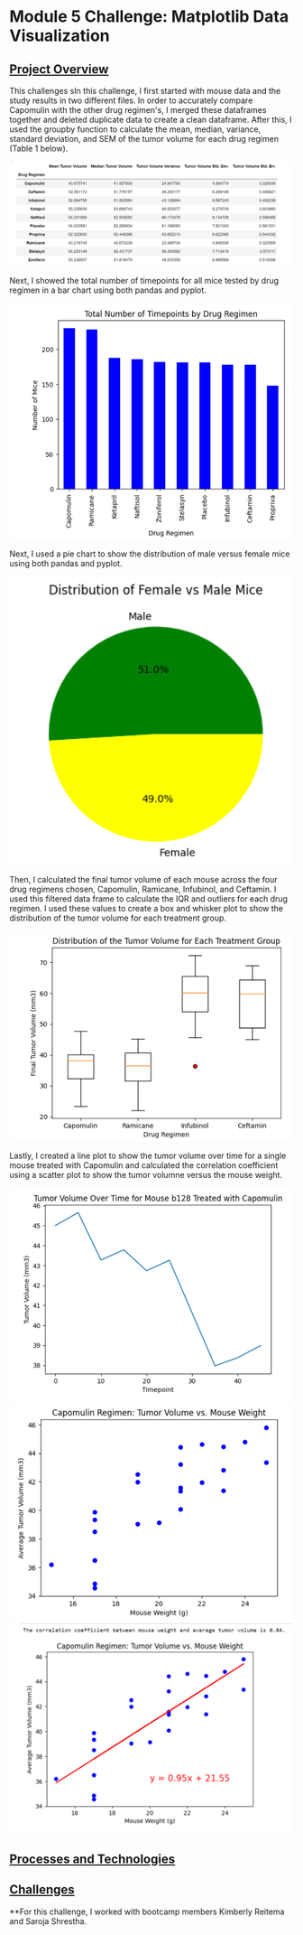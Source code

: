 # Module 5 Challenge: Matplotlib Data Visualization
<ins>Project Overview</ins>
------


This challenges sIn this challenge, I first started with mouse data and the study results in two different files. In order to accurately compare Capomulin with the other drug regimen's, I merged these dataframes together and deleted duplicate data to create a clean dataframe. After this, I used the groupby function to calculate the mean, median, variance, standard deviation, and SEM of the tumor volume for each drug regimen (Table 1 below).

![Table 1](Images/Table_1.png)

Next, I showed the total number of timepoints for all mice tested by drug regimen in a bar chart using both pandas and pyplot.

![Bar Chart](Images/Bar_Chart.png)

Next, I used a pie chart to show the distribution of male versus female mice using both pandas and pyplot.

![Pie Chart](Images/Pie_Chart.png)

Then, I calculated the final tumor volume of each mouse across the four drug regimens chosen, Capomulin, Ramicane, Infubinol, and Ceftamin. I used this filtered data frame to calculate the IQR and outliers for each drug regimen. I used these values to create a box and whisker plot to show the distribution of the tumor volume for each treatment group.

![Box & Whisker Plot](Images/Box_Whisker_Plot.png)

Lastly, I created a line plot to show the tumor volume over time for a single mouse treated with Capomulin and calculated the correlation coefficient using a scatter plot to show the tumor volumne versus the mouse weight.

![Line Plot](Images/Line_Plot.png)
![Scatter Plot](Images/Scatter_Plot.png)
![Linear Regression](Images/Linear_Regression.png)

<ins>Processes and Technologies</ins>
------


<ins>Challenges</ins>
------
**For this challenge, I worked with bootcamp members Kimberly Reitema and Saroja Shrestha.
